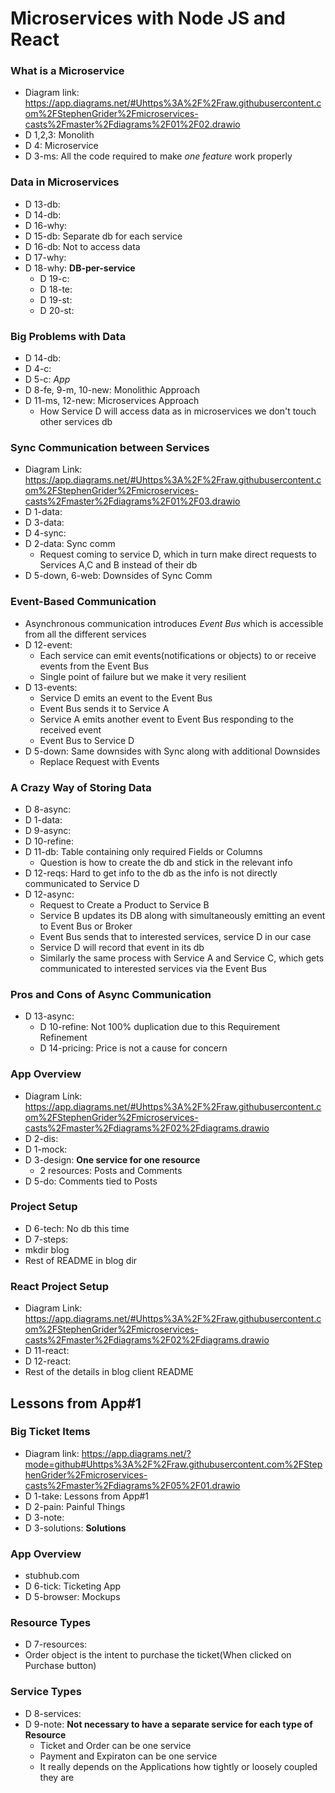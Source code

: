 # Microservices with Node JS and React

### What is a Microservice
* Diagram link: https://app.diagrams.net/#Uhttps%3A%2F%2Fraw.githubusercontent.com%2FStephenGrider%2Fmicroservices-casts%2Fmaster%2Fdiagrams%2F01%2F02.drawio
* D 1,2,3: Monolith
* D 4: Microservice
* D 3-ms: All the code required to make *one feature* work properly

### Data in Microservices
* D 13-db:
* D 14-db:
* D 16-why:
* D 15-db: Separate db for each service
* D 16-db: Not to access data
* D 17-why:
* D 18-why: **DB-per-service**
  * D 19-c:
  * D 18-te:
  * D 19-st:
  * D 20-st:

### Big Problems with Data
* D 14-db:
* D 4-c:
* D 5-c: *App*
* D 8-fe, 9-m, 10-new: Monolithic Approach
* D 11-ms, 12-new: Microservices Approach
  * How Service D will access data as in microservices we don't touch other services db

### Sync Communication between Services
* Diagram Link: https://app.diagrams.net/#Uhttps%3A%2F%2Fraw.githubusercontent.com%2FStephenGrider%2Fmicroservices-casts%2Fmaster%2Fdiagrams%2F01%2F03.drawio
* D 1-data:
* D 3-data:
* D 4-sync:
* D 2-data: Sync comm
  * Request coming to service D, which in turn make direct requests to Services A,C and B instead of their db
* D 5-down, 6-web: Downsides of Sync Comm

### Event-Based Communication
* Asynchronous communication introduces *Event Bus* which is accessible from all the different services
* D 12-event:
  * Each service can emit events(notifications or objects) to or receive events from the Event Bus
  * Single point of failure but we make it very resilient
* D 13-events:
  * Service D emits an event to the Event Bus
  * Event Bus sends it to Service A
  * Service A emits another event to Event Bus responding to the received event
  * Event Bus to Service D
* D 5-down: Same downsides with Sync along with additional Downsides
  * Replace Request with Events

### A Crazy Way of Storing Data
* D 8-async:
* D 1-data:
* D 9-async:
* D 10-refine: 
* D 11-db: Table containing only required Fields or Columns
  * Question is how to create the db and stick in the relevant info
* D 12-reqs: Hard to get info to the db as the info is not directly communicated to Service D
* D 12-async:
  * Request to Create a Product to Service B
  * Service B updates its DB along with simultaneously emitting an event to Event Bus or Broker
  * Event Bus sends that to interested services, service D in our case
  * Service D will record that event in its db
  * Similarly the same process with Service A and Service C, which gets communicated to interested services via the Event Bus

### Pros and Cons of Async Communication
* D 13-async:
  * D 10-refine: Not 100% duplication due to this Requirement Refinement
  * D 14-pricing: Price is not a cause for concern

### App Overview
* Diagram Link: https://app.diagrams.net/#Uhttps%3A%2F%2Fraw.githubusercontent.com%2FStephenGrider%2Fmicroservices-casts%2Fmaster%2Fdiagrams%2F02%2Fdiagrams.drawio
* D 2-dis:
* D 1-mock:
* D 3-design: **One service for one resource**
  * 2 resources: Posts and Comments
* D 5-do: Comments tied to Posts

### Project Setup
* D 6-tech: No db this time
* D 7-steps:
* mkdir blog
* Rest of README in blog dir

### React Project Setup
* Diagram Link: https://app.diagrams.net/#Uhttps%3A%2F%2Fraw.githubusercontent.com%2FStephenGrider%2Fmicroservices-casts%2Fmaster%2Fdiagrams%2F02%2Fdiagrams.drawio
* D 11-react:
* D 12-react:
* Rest of the details in blog client README 

## Lessons from App#1
### Big Ticket Items
* Diagram link: https://app.diagrams.net/?mode=github#Uhttps%3A%2F%2Fraw.githubusercontent.com%2FStephenGrider%2Fmicroservices-casts%2Fmaster%2Fdiagrams%2F05%2F01.drawio
* D 1-take: Lessons from App#1
* D 2-pain: Painful Things
* D 3-note:
* D 3-solutions: **Solutions**

### App Overview
* stubhub.com
* D 6-tick: Ticketing App
* D 5-browser: Mockups

### Resource Types
* D 7-resources:
* Order object is the intent to purchase the ticket(When clicked on Purchase button)

### Service Types
* D 8-services:
* D 9-note: **Not necessary to have a separate service for each type of Resource**
  * Ticket and Order can be one service
  * Payment and Expiraton can be one service
  * It really depends on the Applications how tightly or loosely coupled they are
  